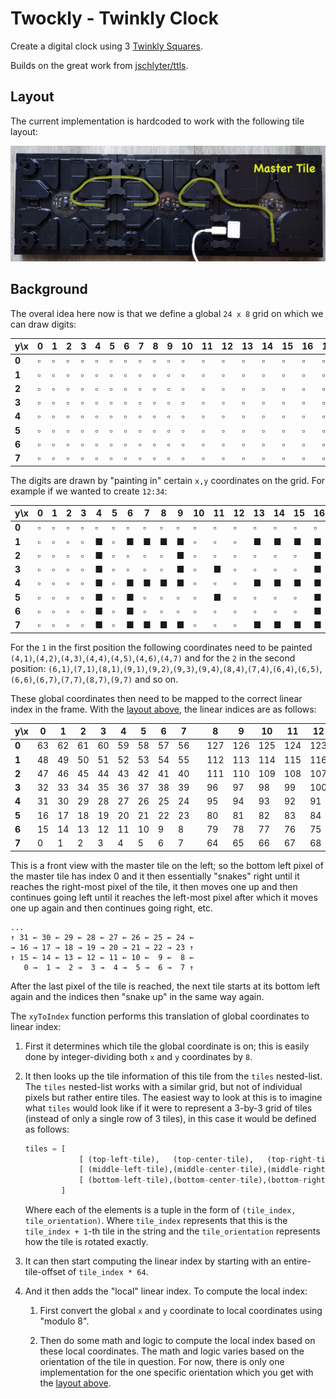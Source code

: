 # Twockly - Twinkly Clock

Create a digital clock using 3 [Twinkly Squares](https://twinkly.com/products/squares).

Builds on the great work from [jschlyter/ttls](https://github.com/jschlyter/ttls).

## Layout

The current implementation is hardcoded to work with the following tile layout:

![](images/photo.jpg)

## Background

The overal idea here now is that we define a global `24 x 8` grid on which we can draw digits:

|  y\x| 0| 1| 2| 3| 4| 5| 6| 7| 8| 9|10|11|12|13|14|15|16|17|18|19|20|21|22|23|
|-----|--|--|--|--|--|--|--|--|--|--|--|--|--|--|--|--|--|--|--|--|--|--|--|--|
|**0**| ▫| ▫| ▫| ▫| ▫| ▫| ▫| ▫| ▫| ▫| ▫| ▫| ▫| ▫| ▫| ▫| ▫| ▫| ▫| ▫| ▫| ▫| ▫| ▫|
|**1**| ▫| ▫| ▫| ▫| ▫| ▫| ▫| ▫| ▫| ▫| ▫| ▫| ▫| ▫| ▫| ▫| ▫| ▫| ▫| ▫| ▫| ▫| ▫| ▫|
|**2**| ▫| ▫| ▫| ▫| ▫| ▫| ▫| ▫| ▫| ▫| ▫| ▫| ▫| ▫| ▫| ▫| ▫| ▫| ▫| ▫| ▫| ▫| ▫| ▫|
|**3**| ▫| ▫| ▫| ▫| ▫| ▫| ▫| ▫| ▫| ▫| ▫| ▫| ▫| ▫| ▫| ▫| ▫| ▫| ▫| ▫| ▫| ▫| ▫| ▫|
|**4**| ▫| ▫| ▫| ▫| ▫| ▫| ▫| ▫| ▫| ▫| ▫| ▫| ▫| ▫| ▫| ▫| ▫| ▫| ▫| ▫| ▫| ▫| ▫| ▫|
|**5**| ▫| ▫| ▫| ▫| ▫| ▫| ▫| ▫| ▫| ▫| ▫| ▫| ▫| ▫| ▫| ▫| ▫| ▫| ▫| ▫| ▫| ▫| ▫| ▫|
|**6**| ▫| ▫| ▫| ▫| ▫| ▫| ▫| ▫| ▫| ▫| ▫| ▫| ▫| ▫| ▫| ▫| ▫| ▫| ▫| ▫| ▫| ▫| ▫| ▫|
|**7**| ▫| ▫| ▫| ▫| ▫| ▫| ▫| ▫| ▫| ▫| ▫| ▫| ▫| ▫| ▫| ▫| ▫| ▫| ▫| ▫| ▫| ▫| ▫| ▫|


The digits are drawn by "painting in" certain `x,y` coordinates on the grid. For example if we wanted to create `12:34`:

|  y\x| 0| 1| 2| 3| 4| 5| 6| 7| 8| 9|10|11|12|13|14|15|16|17|18|19|20|21|22|23|
|-----|--|--|--|--|--|--|--|--|--|--|--|--|--|--|--|--|--|--|--|--|--|--|--|--|
|**0**| ▫| ▫| ▫| ▫| ▫| ▫| ▫| ▫| ▫| ▫| ▫| ▫| ▫| ▫| ▫| ▫| ▫| ▫| ▫| ▫| ▫| ▫| ▫| ▫|
|**1**| ▫| ▫| ▫| ▫| ■| ▫| ■| ■| ■| ■| ▫| ▫| ▫| ■| ■| ■| ■| ▫| ■| ▫| ▫| ■| ▫| ▫|
|**2**| ▫| ▫| ▫| ▫| ■| ▫| ▫| ▫| ▫| ■| ▫| ▫| ▫| ▫| ▫| ▫| ■| ▫| ■| ▫| ▫| ■| ▫| ▫|
|**3**| ▫| ▫| ▫| ▫| ■| ▫| ▫| ▫| ▫| ■| ▫| ■| ▫| ▫| ▫| ▫| ■| ▫| ■| ▫| ▫| ■| ▫| ▫|
|**4**| ▫| ▫| ▫| ▫| ■| ▫| ■| ■| ■| ■| ▫| ▫| ▫| ■| ■| ■| ■| ▫| ■| ■| ■| ■| ▫| ▫|
|**5**| ▫| ▫| ▫| ▫| ■| ▫| ■| ▫| ▫| ▫| ▫| ■| ▫| ▫| ▫| ▫| ■| ▫| ▫| ▫| ▫| ■| ▫| ▫|
|**6**| ▫| ▫| ▫| ▫| ■| ▫| ■| ▫| ▫| ▫| ▫| ▫| ▫| ▫| ▫| ▫| ■| ▫| ▫| ▫| ▫| ■| ▫| ▫|
|**7**| ▫| ▫| ▫| ▫| ■| ▫| ■| ■| ■| ■| ▫| ▫| ▫| ■| ■| ■| ■| ▫| ▫| ▫| ▫| ■| ▫| ▫|

For the `1` in the first position the following coordinates need to be painted `(4,1)`,`(4,2)`,`(4,3)`,`(4,4)`,`(4,5)`,`(4,6)`,`(4,7)` and for the `2` in the second position: `(6,1)`,`(7,1)`,`(8,1)`,`(9,1)`,`(9,2)`,`(9,3)`,`(9,4)`,`(8,4)`,`(7,4)`,`(6,4)`,`(6,5)`,`(6,6)`,`(6,7)`,`(7,7)`,`(8,7)`,`(9,7)` and so on.

These global coordinates then need to be mapped to the correct linear index in the frame. With the [layout above](#layout), the linear indices are as follows:

|  y\x|  0|  1|  2|  3|  4|  5|  6|  7| |  8|  9| 10| 11| 12| 13| 14| 15| | 16| 17| 18| 19| 20| 21| 22| 23|
|-----|---|---|---|---|---|---|---|---|-|---|---|---|---|---|---|---|---|-|---|---|---|---|---|---|---|---|
|**0**| 63| 62| 61| 60| 59| 58| 57| 56| |127|126|125|124|123|122|121|120| |191|190|189|188|187|186|185|184|
|**1**| 48| 49| 50| 51| 52| 53| 54| 55| |112|113|114|115|116|117|118|119| |176|177|178|179|180|181|182|183|
|**2**| 47| 46| 45| 44| 43| 42| 41| 40| |111|110|109|108|107|106|105|104| |175|174|173|172|171|170|169|168|
|**3**| 32| 33| 34| 35| 36| 37| 38| 39| | 96| 97| 98| 99|100|101|102|103| |160|161|162|163|164|165|166|167|
|**4**| 31| 30| 29| 28| 27| 26| 25| 24| | 95| 94| 93| 92| 91| 90| 89| 88| |159|158|157|156|155|154|153|152|
|**5**| 16| 17| 18| 19| 20| 21| 22| 23| | 80| 81| 82| 83| 84| 85| 86| 87| |144|145|146|147|148|149|150|151|
|**6**| 15| 14| 13| 12| 11| 10|  9|  8| | 79| 78| 77| 76| 75| 74| 73| 72| |143|142|141|140|139|138|137|136|
|**7**|  0|  1|  2|  3|  4|  5|  6|  7| | 64| 65| 66| 67| 68| 69| 70| 71| |128|129|130|131|132|133|134|135|

This is a front view with the master tile on the left; so the bottom left pixel of the master tile has index 0 and it then essentially "snakes" right until it reaches the right-most pixel of the tile, it then moves one up and then continues going left until it reaches the left-most pixel after which it moves one up again and then continues going right, etc.

```
...
↑ 31 ← 30 ← 29 ← 28 ← 27 ← 26 ← 25 ← 24 ←
→ 16 → 17 → 18 → 19 → 20 → 21 → 22 → 23 ↑
↑ 15 ← 14 ← 13 ← 12 ← 11 ← 10 ←  9 ←  8 ←
   0 →  1 →  2 →  3 →  4 →  5 →  6 →  7 ↑
```

After the last pixel of the tile is reached, the next tile starts at its bottom left again and the indices then "snake up" in the same way again. 

The `xyToIndex` function performs this translation of global coordinates to linear index:

1.  First it determines which tile the global coordinate is on; this is easily done by integer-dividing both `x` and `y` coordinates by `8`.

2.  It then looks up the tile information of this tile from the `tiles` nested-list. The `tiles` nested-list works with a similar grid, but not of individual pixels but rather entire tiles. The easiest way to look at this is to imagine what `tiles` would look like if it were to represent a 3-by-3 grid of tiles (instead of only a single row of 3 tiles), in this case it would be defined as follows:

    ```python
    tiles = [   
                [ (top-left-tile),   (top-center-tile),   (top-right-tile)    ],
                [ (middle-left-tile),(middle-center-tile),(middle-right-tile) ],
                [ (bottom-left-tile),(bottom-center-tile),(bottom-right-tile) ]
            ]
    ```

    Where each of the elements is a tuple in the form of `(tile_index, tile_orientation)`. Where `tile_index` represents that this is the `tile_index + 1`-th tile in the string and the `tile_orientation` represents how the tile is rotated exactly.

3.  It can then start computing the linear index by starting with an entire-tile-offset of `tile_index * 64`.

4.  And it then adds the "local" linear index. To compute the local index:
    
    1.  First convert the global `x` and `y` coordinate to local coordinates using "modulo 8".

    2.  Then do some math and logic to compute the local index based on these local coordinates. The math and logic varies based on the orientation of the tile in question. For now, there is only one implementation for the one specific orientation which you get with the [layout above](#layout).

